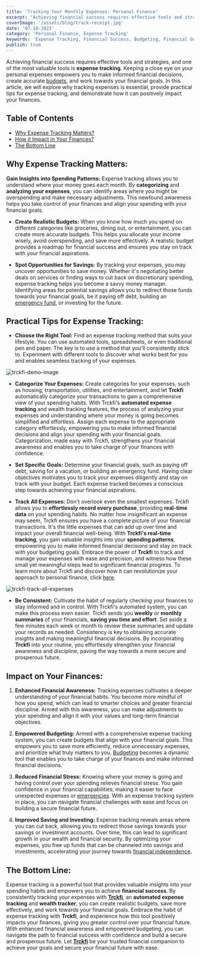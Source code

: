 ```yaml
---
title: 'Tracking Your Monthly Expenses: Personal Finance'
excerpt: "Achieving financial success requires effective tools and strategies, and one of the most valuable tools is expense tracking. Keeping a close eye on your personal expenses empowers you to make informed financial decisions, create accurate budgets, and work towards your financial goals. In this article, we will explore why tracking expenses is essential, provide practical tips for expense tracking, and demonstrate how it can positively impact your finances."
coverImage: '/assets/blog/track-receipt.jpg'
date: '07.10-2023'
category: 'Personal Finance, Expense Tracking'
keywords: 'Expense Tracking, Financial Success, Budgeting, Financial Goals, Savings, Investments, Financial Awareness, Financial Discipline'
publish: true
---
```


Achieving financial success requires effective tools and strategies, and one of the most valuable tools is **expense tracking**. Keeping a close eye on your personal expenses empowers you to make informed financial decisions, create accurate [budgets](/blog/budgeting-made-easy), and work towards your financial goals. In this article, we will explore why tracking expenses is essential, provide practical tips for expense tracking, and demonstrate how it can positively impact your finances.

## Table of Contents
- [Why Expense Tracking Matters?](#expense-matters)
- [How it Impact in Your Finances?](#impact)
- [The Bottom Line](#conclusion)

## <a name="expense-matters">Why Expense Tracking Matters:</a>
**Gain Insights into Spending Patterns:** Expense tracking allows you to understand where your money goes each month. By **categorizing** and **analyzing your expenses**, you can identify areas where you might be overspending and make necessary adjustments. This newfound awareness helps you take control of your finances and align your spending with your financial goals.

- **Create Realistic Budgets:** When you know how much you spend on different categories like groceries, dining out, or entertainment, you can create more accurate budgets. This helps you allocate your income wisely, avoid overspending, and save more effectively. A realistic budget provides a roadmap for financial success and ensures you stay on track with your financial aspirations.

- **Spot Opportunities for Savings:** By tracking your expenses, you may uncover opportunities to save money. Whether it's negotiating better deals on services or finding ways to cut back on discretionary spending, expense tracking helps you become a savvy money manager. Identifying areas for potential savings allows you to redirect those funds towards your financial goals, be it paying off debt, building an [emergency fund](/blog/prepare-for-the-unexpected-the-value-of-building-an-emergency-fund), or investing for the future.

## Practical Tips for Expense Tracking:
* **Choose the Right Tool:** Find an expense tracking method that suits your lifestyle. You can use automated tools, spreadsheets, or even traditional pen and paper. The key is to use a method that you'll consistently stick to. Experiment with different tools to discover what works best for you and enables seamless tracking of your expenses.

![trckfi-demo-image](/assets/blog/trckfi-demo.png)

* **Categorize Your Expenses:** Create categories for your expenses, such as housing, transportation, utilities, and entertainment, and let **Trckfi** automatically categorize your transactions to gain a comprehensive view of your spending habits. With Trckfi's **automated expense tracking** and wealth tracking features, the process of analyzing your expenses and understanding where your money is going becomes simplified and effortless. Assign each expense to the appropriate category effortlessly, empowering you to make informed financial decisions and align your spending with your financial goals. Categorization, made easy with Trckfi, strengthens your financial awareness and enables you to take charge of your finances with confidence.

* **Set Specific Goals:** Determine your financial goals, such as paying off debt, saving for a vacation, or building an emergency fund. Having clear objectives motivates you to track your expenses diligently and stay on track with your budget. Each expense tracked becomes a conscious step towards achieving your financial aspirations.

* **Track All Expenses:** Don't overlook even the smallest expenses. Trckfi allows you to **effortlessly record every purchase**, providing **real-time data** on your spending habits. No matter how insignificant an expense may seem, Trckfi ensures you have a complete picture of your financial transactions. It's the little expenses that can add up over time and impact your overall financial well-being. With **Trckfi's real-time tracking**, you gain valuable insights into your **spending patterns**, empowering you to make informed financial decisions and stay on track with your budgeting goals. Embrace the power of **Trckfi** to track and manage your expenses with ease and precision, and witness how these small yet meaningful steps lead to significant financial progress. To learn more about Trckfi and discover how it can revolutionize your approach to personal finance, click [here](/).

![trckfi-track-all-expenses](/assets/blog/track-all-expenses.png)

* **Be Consistent:** Cultivate the habit of regularly checking your finances to stay informed and in control. With Trckfi's automated system, you can make this process even easier. Trckfi sends you **weekly** or **monthly summaries** of your financials, **saving you time and effort**. Set aside a few minutes each week or month to review these summaries and update your records as needed. Consistency is key to obtaining accurate insights and making meaningful financial decisions. By incorporating **Trckfi** into your routine, you effortlessly strengthen your financial awareness and discipline, paving the way towards a more secure and prosperous future.

## <a name="impact">Impact on Your Finances:</a>
1. **Enhanced Financial Awareness:** Tracking expenses cultivates a deeper understanding of your financial habits. You become more mindful of how you spend, which can lead to smarter choices and greater financial discipline. Armed with this awareness, you can make adjustments to your spending and align it with your values and long-term financial objectives.

2. **Empowered Budgeting:** Armed with a comprehensive expense tracking system, you can create budgets that align with your financial goals. This empowers you to save more efficiently, reduce unnecessary expenses, and prioritize what truly matters to you. [Budgeting](/blog/budgeting-made-easy) becomes a dynamic tool that enables you to take charge of your finances and make informed financial decisions.

3. **Reduced Financial Stress:** Knowing where your money is going and having control over your spending relieves financial stress. You gain confidence in your financial capabilities, making it easier to face unexpected expenses or [emergencies](/blog/prepare-for-the-unexpected-the-value-of-building-an-emergency-fund). With an expense tracking system in place, you can navigate financial challenges with ease and focus on building a secure financial future.

4. **Improved Saving and Investing:** Expense tracking reveals areas where you can cut back, allowing you to redirect those savings towards your savings or investment accounts. Over time, this can lead to significant growth in your wealth and financial security. By optimizing your expenses, you free up funds that can be channeled into savings and investments, accelerating your journey towards [financial independence](/blog/how-to-achieve-financial-independence-your-guide-to-financial-freedom).

## <a name="conclusion">The Bottom Line:</a>
Expense tracking is a powerful tool that provides valuable insights into your spending habits and empowers you to achieve **financial success**. By consistently tracking your expenses with [**Trckfi**](/blog), an **automated expense tracking** and **wealth tracker**, you can create realistic budgets, save more effectively, and work towards your financial goals. Embrace the habit of expense tracking with **Trckfi**, and experience how this tool positively impacts your finances, giving you greater control over your financial future. With enhanced financial awareness and empowered budgeting, you can navigate the path to financial success with confidence and build a secure and prosperous future. Let [**Trckfi**](/blog) be your trusted financial companion to achieve your goals and secure your financial future with ease.
